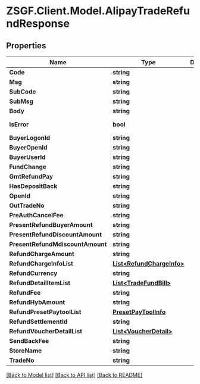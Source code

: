 # ZSGF.Client.Model.AlipayTradeRefundResponse

## Properties

Name | Type | Description | Notes
------------ | ------------- | ------------- | -------------
**Code** | **string** |  | [optional] 
**Msg** | **string** |  | [optional] 
**SubCode** | **string** |  | [optional] 
**SubMsg** | **string** |  | [optional] 
**Body** | **string** |  | [optional] 
**IsError** | **bool** |  | [optional] [readonly] 
**BuyerLogonId** | **string** |  | [optional] 
**BuyerOpenId** | **string** |  | [optional] 
**BuyerUserId** | **string** |  | [optional] 
**FundChange** | **string** |  | [optional] 
**GmtRefundPay** | **string** |  | [optional] 
**HasDepositBack** | **string** |  | [optional] 
**OpenId** | **string** |  | [optional] 
**OutTradeNo** | **string** |  | [optional] 
**PreAuthCancelFee** | **string** |  | [optional] 
**PresentRefundBuyerAmount** | **string** |  | [optional] 
**PresentRefundDiscountAmount** | **string** |  | [optional] 
**PresentRefundMdiscountAmount** | **string** |  | [optional] 
**RefundChargeAmount** | **string** |  | [optional] 
**RefundChargeInfoList** | [**List&lt;RefundChargeInfo&gt;**](RefundChargeInfo.md) |  | [optional] 
**RefundCurrency** | **string** |  | [optional] 
**RefundDetailItemList** | [**List&lt;TradeFundBill&gt;**](TradeFundBill.md) |  | [optional] 
**RefundFee** | **string** |  | [optional] 
**RefundHybAmount** | **string** |  | [optional] 
**RefundPresetPaytoolList** | [**PresetPayToolInfo**](PresetPayToolInfo.md) |  | [optional] 
**RefundSettlementId** | **string** |  | [optional] 
**RefundVoucherDetailList** | [**List&lt;VoucherDetail&gt;**](VoucherDetail.md) |  | [optional] 
**SendBackFee** | **string** |  | [optional] 
**StoreName** | **string** |  | [optional] 
**TradeNo** | **string** |  | [optional] 

[[Back to Model list]](../../README.md#documentation-for-models) [[Back to API list]](../../README.md#documentation-for-api-endpoints) [[Back to README]](../../README.md)

